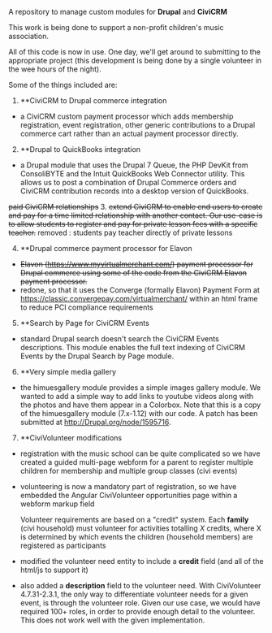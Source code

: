A repository to manage custom modules for **Drupal** and **CiviCRM**

This work is being done to support a non-profit children's music association.

All of this code is now in use.
One day, we'll get around to submitting to the appropriate project (this development is being done by a single volunteer in the wee hours of the night).

Some of the things included are:

1. **CiviCRM to Drupal commerce integration
- a CiviCRM custom payment processor which adds membership registration, event registration, other generic contributions to a Drupal commerce cart rather than an actual payment processor directly.

2. **Drupal to QuickBooks integration
- a Drupal module that uses the Drupal 7 Queue, the PHP DevKit from ConsoliBYTE and the Intuit QuickBooks Web Connector utility. This allows us to post a combination of Drupal Commerce orders and CiviCRM contribution records into a desktop version of QuickBooks.

~~paid CiviCRM relationships~~
3. ~~extend CiviCRM to enable end users to create and pay for a time limited relationship with another contact. Our use-case is to allow students to register and pay for private lesson fees with a specific teacher.~~
removed : students pay teacher directly of private lessons

4. **Drupal commerce payment processor for Elavon
- ~~Elavon (https://www.myvirtualmerchant.com/) payment processor for Drupal commerce using some of the code from the CiviCRM Elavon payment processor.~~
- redone, so that it uses the Converge (formally Elavon) Payment Form at https://classic.convergepay.com/virtualmerchant/ within an html frame to reduce PCI compliance requirements

5. **Search by Page for CiviCRM Events
- standard Drupal search doesn't search the CiviCRM Events descriptions. This module enables the full text indexing of CiviCRM Events by the Drupal Search by Page module.

6. **Very simple media gallery
- the himuesgallery module provides a simple images gallery module. We wanted to add a simple way to add links to youtube videos along with the photos and have them appear in a Colorbox. Note that this is a copy of the himuesgallery module (7.x-1.12) with our code. A patch has been submitted at http://Drupal.org/node/1595716. 

7. **CiviVolunteer modifications
- registration with the music school can be quite complicated so we have created a guided multi-page webform for a parent to register multiple children for membership and multiple group classes (civi events)
- volunteering is now a mandatory part of registration, so we have embedded the Angular CiviVolunteer opportunities page within a webform markup field

  Volunteer requirements are based on a "credit" system. Each **family** (civi household) must volunteer for activities totalling *X* credits, where X is determined by which events the children (household members) are registered as participants

- modified the volunteer need entity to include a **credit** field (and all of the html/js to support it)
- also added a **description** field to the volunteer need. With CiviVolunteer 4.7.31-2.3.1, the only way to differentiate volunteer needs for a given event, is through the volunteer role. Given our use case, we would have required 100+ roles, in order to provide enough detail to the volunteer.  This does not work well with the given implementation.
